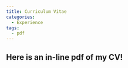 ```yaml
---
title: Curriculum Vitae
categories:
  - Experience
tags:
  - pdf
---
```

## Here is an in-line pdf of my CV!

<div id="adobe-dc-view" style="width: 800px;"></div>
<script src="https://documentcloud.adobe.com/view-sdk/main.js"></script>
<script type="text/javascript">
	document.addEventListener("adobe_dc_view_sdk.ready", function(){ 
		var adobeDCView = new AdobeDC.View({clientId: "120a89caa7ca4a06a162ebfcad1b41f9", divId: "adobe-dc-view"});
		adobeDCView.previewFile({
			content:{location: {url: "https://github.com/awikner/awikner.github.io/blob/master/assets/images/CV_UMCP.pdf"}},
			metaData:{fileName: "CV_UMCP.pdf"}
		}, {embedMode: "IN_LINE"});
	});
</script>

